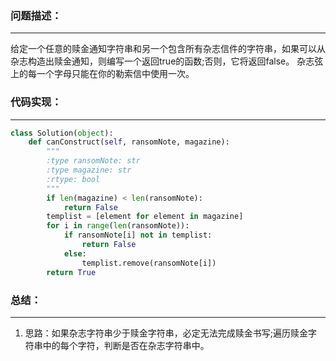 ### 问题描述：
***
给定一个任意的赎金通知字符串和另一个包含所有杂志信件的字符串，如果可以从杂志构造出赎金通知，则编写一个返回true的函数;否则，它将返回false。
杂志弦上的每一个字母只能在你的勒索信中使用一次。
### 代码实现：
***
```python
class Solution(object):
    def canConstruct(self, ransomNote, magazine):
        """
        :type ransomNote: str
        :type magazine: str
        :rtype: bool
        """
        if len(magazine) < len(ransomNote):
            return False
        templist = [element for element in magazine]
        for i in range(len(ransomNote)):
            if ransomNote[i] not in templist:
                return False
            else:
                templist.remove(ransomNote[i])
        return True

```
### 总结：
***
1. 思路：如果杂志字符串少于赎金字符串，必定无法完成赎金书写;遍历赎金字符串中的每个字符，判断是否在杂志字符串中。